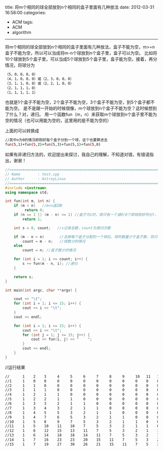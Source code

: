 title: 将m个相同的球全部放到n个相同的盒子里面有几种放法
date: 2012-03-31 16:58:00
categories:
- ACM
tags:
- ACM
- algorithm
---

将m个相同的球全部放到n个相同的盒子里面有几种放法，盒子不能为空，m>=n
盒子不能为空，所以可以当成将m-n个球放到n个盒子里，盒子可以为空。
比如将10个球放到5个盒子里，可以当成5个球放到5个盒子里，盒子能为空。接着，再分情况，将球分为
```bash
（5，0，0，0，0）
（4，1，0，0，0）或（2，3，0，0，0）
（3，1，1，0，0）或（2，2，1，0，0）
（2，1，1，1，0）
（1，1，1，1，1）
```
<!--more-->

也就是1个盒子不能为空，2个盒子不能为空，3个盒子不能为空，到5个盒子都不能为空。
是不是跟一开始的时候很像，m个球放到n个盒子不能为空？这时候想到了什么？对，递归。
用一个函数fun（m，n）来获取m个球放到n个盒子里不能为空的情况（也可以用能为空的，这里用的是不能为空的）

上面的可以转换成
```bash
//其中n为0的情况即刚好每个盒子分到一个球，这个也要算进去
fun(5,1)+fun(5,2)+fun(5,3)+fun(5,1)+fun(5,0) 
```

如果有非递归方法的，欢迎提出来探讨，我自己的理解，不知道对错，有错请指出，谢谢！


```cpp
//============================================================================
// Name        : test.cpp
// Author      : AstrayLinux
//============================================================================
#include <iostream>
using namespace std;

int fun(int m, int n) {
    if (m < n)   //m<n返回0
         return 0;
    if (n == 1 || (m - n) <= 1) //盒子为1时，球只有一个或0(0个即球刚好均分)，时都只有一种分配方法
        return 1;

    int s = 0, count;   //s记录总数，count为递归次数

    if (m - n < n)       //去掉每个盒子分配的一个球后，球的数量少于盒子数，则只要递归球的个数次
        count = m - n;   //球数少的情况
    else
        count = n; //盒子数少的情况

    for (int i = 1; i <= count; i++) {
        s += fun(m - n, i); //递归
    }

    return s;
}

int main(int argc, char **argv) {

    cout << "\t";
    for (int i = 1; i <= 15; i++) {
        cout << i << "\t";
    }
    cout << endl;

    for (int i = 1; i <= 15; i++) {
        cout << i << "\t";
        for (int j = 1; j <= 15; j++) {
            cout << fun(i, j) << "    ";
        }
        cout << endl;
    }
}
```

//运行结果 
```bash
//      1    2    3     4     5     6     7     8     9     10   11   12   13   14   15    
//1     1    0    0     0     0     0     0     0     0     0    0    0    0    0    0    
//2     1    1    0     0     0     0     0     0     0     0    0    0    0    0    0    
//3     1    1    1     0     0     0     0     0     0     0    0    0    0    0    0    
//4     1    2    1     1     0     0     0     0     0     0    0    0    0    0    0    
//5     1    2    2     1     1     0     0     0     0     0    0    0    0    0    0    
//6     1    3    3     2     1     1     0     0     0     0    0    0    0    0    0    
//7     1    3    4     3     2     1     1     0     0     0    0    0    0    0    0    
//8     1    4    5     5     3     2     1     1     0     0    0    0    0    0    0    
//9     1    4    7     6     5     3     2     1     1     0    0    0    0    0    0    
//10    1    5    8     9     7     5     3     2     1     1    0    0    0    0    0    
//11    1    5    10    11    10    7     5     3     2     1    1    0    0    0    0    
//12    1    6    12    15    13    11    7     5     3     2    1    1    0    0    0    
//13    1    6    14    18    18    14    11    7     5     3    2    1    1    0    0    
//14    1    7    16    23    23    20    15    11    7     5    3    2    1    1    0    
//15    1    7    19    27    30    26    21    15    11    7    5    3    2    1    1
```
